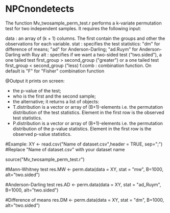 # NPCnondetects
The function Mv_twosample_perm_test.r performs a k-variate permutation test for two independent samples.
It requires the following input:

data : an array of (k + 1) columns. The first contain the groups and other the observations for each variable.
stat : specifies the test statistics: "dm" for difference of means; "ad" for Anderson-Darling; "ad.Ruym" for Anderson-Darling with Ruy
alt :  specifies if we want a two-sided test ("two.sided"), a one tailed test first_group > second_group ("greater") or a one tailed test first_group < second_group ("less)
f.comb : combination function. On default is "F" for "Fisher" combination function

@Output
it prints on screen:
- the p-value of the test;
- who is the first and the second sample;
- the alternative;
it returns a list of objects: 
- T.distribution is a vector or array of (B+1)-elements i.e. the permutation distribution of the test statistics. Element in the first row is the observed test statistics. 
- P.distribution is a vector or array of (B+1)-elements i.e. the permutation distribution of the p-value statistics. Element in the first row is the observed p-value statistics.

#Example:
XY <- read.csv("Name of dataset.csv",header = TRUE, sep=";") #Replace "Name of dataset.csv" with your dataset name

source("Mv_twosample_perm_test.r")

#Mann-Whitney test
res.MW <- perm.data(data = XY, stat = "mw", B=1000, alt="two.sided")

#Anderson-Darling test
res.AD <- perm.data(data = XY, stat = "ad_Ruym", B=1000, alt="two.sided")

#Difference of means
res.DM <- perm.data(data = XY, stat = "dm", B=1000, alt="two.sided")

